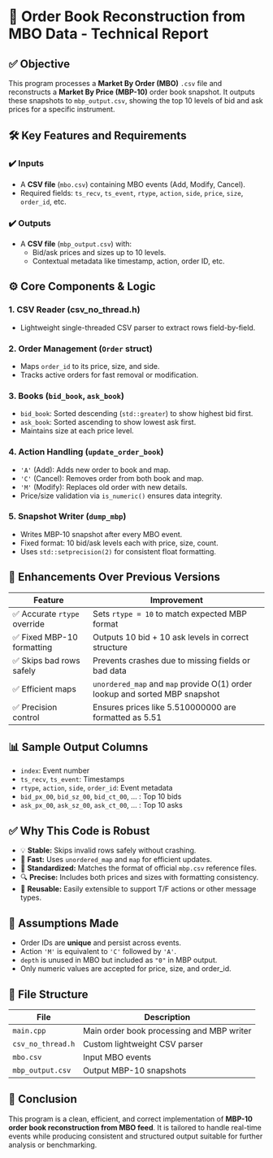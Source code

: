 
# 📄 Order Book Reconstruction from MBO Data - Technical Report

## ✅ Objective
This program processes a **Market By Order (MBO)** `.csv` file and reconstructs a **Market By Price (MBP-10)** order book snapshot. It outputs these snapshots to `mbp_output.csv`, showing the top 10 levels of bid and ask prices for a specific instrument.

## 🛠️ Key Features and Requirements

### ✔️ Inputs
- A **CSV file** (`mbo.csv`) containing MBO events (Add, Modify, Cancel).
- Required fields: `ts_recv`, `ts_event`, `rtype`, `action`, `side`, `price`, `size`, `order_id`, etc.

### ✔️ Outputs
- A **CSV file** (`mbp_output.csv`) with:
  - Bid/ask prices and sizes up to 10 levels.
  - Contextual metadata like timestamp, action, order ID, etc.

## ⚙️ Core Components & Logic

### 1. CSV Reader (csv_no_thread.h)
- Lightweight single-threaded CSV parser to extract rows field-by-field.

### 2. Order Management (`Order` struct)
- Maps `order_id` to its price, size, and side.
- Tracks active orders for fast removal or modification.

### 3. Books (`bid_book`, `ask_book`)
- `bid_book`: Sorted descending (`std::greater`) to show highest bid first.
- `ask_book`: Sorted ascending to show lowest ask first.
- Maintains size at each price level.

### 4. Action Handling (`update_order_book`)
- `'A'` (Add): Adds new order to book and map.
- `'C'` (Cancel): Removes order from both book and map.
- `'M'` (Modify): Replaces old order with new details.
- Price/size validation via `is_numeric()` ensures data integrity.

### 5. Snapshot Writer (`dump_mbp`)
- Writes MBP-10 snapshot after every MBO event.
- Fixed format: 10 bid/ask levels each with price, size, count.
- Uses `std::setprecision(2)` for consistent float formatting.

## 🎯 Enhancements Over Previous Versions

| Feature | Improvement |
|--------|-------------|
| ✅ Accurate `rtype` override | Sets `rtype = 10` to match expected MBP format |
| ✅ Fixed MBP-10 formatting | Outputs 10 bid + 10 ask levels in correct structure |
| ✅ Skips bad rows safely | Prevents crashes due to missing fields or bad data |
| ✅ Efficient maps | `unordered_map` and `map` provide O(1) order lookup and sorted MBP snapshot |
| ✅ Precision control | Ensures prices like 5.510000000 are formatted as 5.51 |

## 📊 Sample Output Columns
- `index`: Event number
- `ts_recv`, `ts_event`: Timestamps
- `rtype`, `action`, `side`, `order_id`: Event metadata
- `bid_px_00`, `bid_sz_00`, `bid_ct_00`, ... : Top 10 bids
- `ask_px_00`, `ask_sz_00`, `ask_ct_00`, ... : Top 10 asks

## ✅ Why This Code is Robust

- 💡 **Stable:** Skips invalid rows safely without crashing.
- 🚀 **Fast:** Uses `unordered_map` and `map` for efficient updates.
- 📏 **Standardized:** Matches the format of official `mbp.csv` reference files.
- 🔍 **Precise:** Includes both prices and sizes with formatting consistency.
- 🔁 **Reusable:** Easily extensible to support T/F actions or other message types.

## 🧩 Assumptions Made

- Order IDs are **unique** and persist across events.
- Action `'M'` is equivalent to `'C'` followed by `'A'`.
- `depth` is unused in MBO but included as `"0"` in MBP output.
- Only numeric values are accepted for price, size, and order_id.

## 📌 File Structure

| File | Description |
|------|-------------|
| `main.cpp` | Main order book processing and MBP writer |
| `csv_no_thread.h` | Custom lightweight CSV parser |
| `mbo.csv` | Input MBO events |
| `mbp_output.csv` | Output MBP-10 snapshots |

## 🏁 Conclusion

This program is a clean, efficient, and correct implementation of **MBP-10 order book reconstruction from MBO feed**. It is tailored to handle real-time events while producing consistent and structured output suitable for further analysis or benchmarking.
